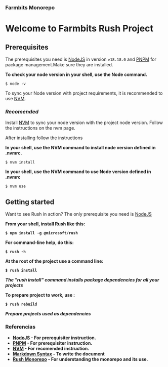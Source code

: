 ### Farmbits Monorepo
# Welcome to Farmbits Rush Project

## Prerequisites

The prerequisites you need is [NodeJS](https://nodejs.org/en/download/) in version ```v18.18.0``` and [PNPM](https://pnpm.io/pt/) for package management.Make sure they are installed.

<b>To check your node version in your shell, use the Node command.</b>
```
$ node -v
```

To sync your Node version with project requirements, it is recommended to use [NVM](https://github.com/nvm-sh).


### *Recomended*

Install [NVM](https://github.com/nvm-sh) to sync your node version with the project node version. Follow the instructions on the nvm page.

After installing follow the instructions

<b>In your shell, use the NVM command to install node version defined in .nvmrc.</b>
```
$ nvm install   
``` 

<b>In your shell, use the NVM command to use Node version defined in .nvmrc</b>
```
$ nvm use 
``` 
 

## Getting started

Want to see Rush in action? The only prerequisite you need is [NodeJS](https://nodejs.org/en/download/)

<b>From your shell, install Rush like this:<b>

```
$ npm install -g @microsoft/rush
```

For command-line help, do this:
```
$ rush -h
```

At the root of the project use a command line:  

```
$ rush install
```
*The "rush install" command installs package dependencies for all your
projects*

To prepare project to work, use :
```
$ rush rebuild
```

*Prepare projects used as dependencies*

### Referencias

- [NodeJS](https://nodejs.org/en/download/) - For prerequisiter instruction.<br> 
- [PNPM](https://pnpm.io/pt/) - For prerequisiter instruction.<br>
- [NVM](https://github.com/nvm-sh) - For recomended instruction. <br>
- [Markdown Syntax](https://www.markdownguide.org/basic-syntax/) - To write the document <br> 
- [Rush Monorepo](https://rushjs.io/pages/intro/get_started/) - For understanding the monorepo and its use.
